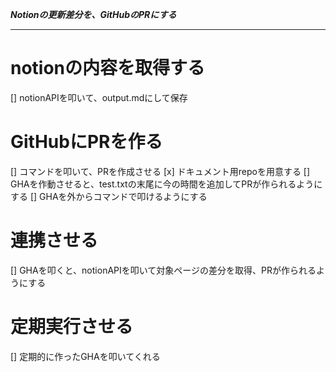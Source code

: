 ***Notionの更新差分を、GitHubのPRにする***

--- 

# notionの内容を取得する
[] notionAPIを叩いて、output.mdにして保存
# GitHubにPRを作る
[] コマンドを叩いて、PRを作成させる
[x] ドキュメント用repoを用意する
[] GHAを作動させると、test.txtの末尾に今の時間を追加してPRが作られるようにする
[] GHAを外からコマンドで叩けるようにする
# 連携させる
[] GHAを叩くと、notionAPIを叩いて対象ページの差分を取得、PRが作られるようにする
# 定期実行させる
[] 定期的に作ったGHAを叩いてくれる
